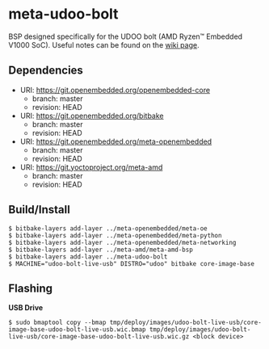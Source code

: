 # meta-udoo-bolt

BSP designed specifically for the UDOO bolt (AMD Ryzen™ Embedded V1000 SoC). Useful notes can be found on the [wiki
page](https://github.com/under-view/meta-udoo-bolt/wiki).

## Dependencies

* URI: https://git.openembedded.org/openembedded-core
    * branch: master
    * revision: HEAD
* URI: https://git.openembedded.org/bitbake
    * branch: master
    * revision: HEAD
* URI: https://git.openembedded.org/meta-openembedded
    * branch: master
    * revision: HEAD
* URI: https://git.yoctoproject.org/meta-amd
    * branch: master
    * revision: HEAD

## Build/Install

```
$ bitbake-layers add-layer ../meta-openembedded/meta-oe
$ bitbake-layers add-layer ../meta-openembedded/meta-python
$ bitbake-layers add-layer ../meta-openembedded/meta-networking
$ bitbake-layers add-layer ../meta-amd/meta-amd-bsp
$ bitbake-layers add-layer ../meta-udoo-bolt
$ MACHINE="udoo-bolt-live-usb" DISTRO="udoo" bitbake core-image-base
```

## Flashing

**USB Drive**
```
$ sudo bmaptool copy --bmap tmp/deploy/images/udoo-bolt-live-usb/core-image-base-udoo-bolt-live-usb.wic.bmap tmp/deploy/images/udoo-bolt-live-usb/core-image-base-udoo-bolt-live-usb.wic.gz <block device>
```
